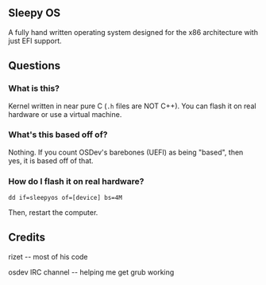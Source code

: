 ## Sleepy OS
A fully hand written operating system designed for the
x86 architecture with just EFI support.


## Questions


### What is this?
Kernel written in near pure C (`.h` files are NOT C++). You can flash it on real hardware or use a virtual machine.

### What's this based off of?
Nothing. If you count OSDev's barebones (UEFI) as being "based",
then yes, it is based off of that.


### How do I flash it on real hardware?
```
dd if=sleepyos of=[device] bs=4M
```

Then, restart the computer.

## Credits
rizet             -- most of his code

osdev IRC channel -- helping me get grub working
